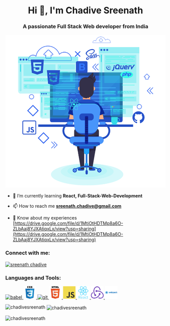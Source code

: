 <h1 align="center">Hi 👋, I'm Chadive Sreenath</h1>
<h3 align="center">A passionate Full Stack Web developer from India</h3>

<div align="center" ><img src = "https://raw.githubusercontent.com/Renukote/Renukote/051cadb27789caa9a268427a07ad8d9e3b6c7cec/web-developer-img.svg" /></div>

- 🌱 I’m currently learning **React, Full-Stack-Web-Development**

- 📫 How to reach me **sreenath.chadive@gmail.com**

- 📄 Know about my experiences [https://drive.google.com/file/d/1MtiOtHDTMp8a6O-ZLbAaj8YJXAtiqxLx/view?usp=sharing](https://drive.google.com/file/d/1MtiOtHDTMp8a6O-ZLbAaj8YJXAtiqxLx/view?usp=sharing)

<h3 align="left">Connect with me:</h3>
<p align="left">
<a href="https://linkedin.com/in/sreenath chadive" target="blank"><img align="center" src="https://raw.githubusercontent.com/rahuldkjain/github-profile-readme-generator/master/src/images/icons/Social/linked-in-alt.svg" alt="sreenath chadive" height="30" width="40" /></a>
</p>

<h3 align="left">Languages and Tools:</h3>
<p align="left"> <a href="https://babeljs.io/" target="_blank" rel="noreferrer"> <img src="https://www.vectorlogo.zone/logos/babeljs/babeljs-icon.svg" alt="babel" width="40" height="40"/> </a> <a href="https://www.w3schools.com/css/" target="_blank" rel="noreferrer"> <img src="https://raw.githubusercontent.com/devicons/devicon/master/icons/css3/css3-original-wordmark.svg" alt="css3" width="40" height="40"/> </a> <a href="https://git-scm.com/" target="_blank" rel="noreferrer"> <img src="https://www.vectorlogo.zone/logos/git-scm/git-scm-icon.svg" alt="git" width="40" height="40"/> </a> <a href="https://www.w3.org/html/" target="_blank" rel="noreferrer"> <img src="https://raw.githubusercontent.com/devicons/devicon/master/icons/html5/html5-original-wordmark.svg" alt="html5" width="40" height="40"/> </a> <a href="https://developer.mozilla.org/en-US/docs/Web/JavaScript" target="_blank" rel="noreferrer"> <img src="https://raw.githubusercontent.com/devicons/devicon/master/icons/javascript/javascript-original.svg" alt="javascript" width="40" height="40"/> </a> <a href="https://reactjs.org/" target="_blank" rel="noreferrer"> <img src="https://raw.githubusercontent.com/devicons/devicon/master/icons/react/react-original-wordmark.svg" alt="react" width="40" height="40"/> </a> <a href="https://redux.js.org" target="_blank" rel="noreferrer"> <img src="https://raw.githubusercontent.com/devicons/devicon/master/icons/redux/redux-original.svg" alt="redux" width="40" height="40"/> </a> <a href="https://webpack.js.org" target="_blank" rel="noreferrer"> <img src="https://raw.githubusercontent.com/devicons/devicon/d00d0969292a6569d45b06d3f350f463a0107b0d/icons/webpack/webpack-original-wordmark.svg" alt="webpack" width="40" height="40"/> </a> </p>

<p><img align="left" src="https://github-readme-stats.vercel.app/api/top-langs?username=chadivesreenath&show_icons=true&locale=en&layout=compact" alt="chadivesreenath" /></p>

<p>&nbsp;<img align="center" src="https://github-readme-stats.vercel.app/api?username=chadivesreenath&show_icons=true&locale=en" alt="chadivesreenath" /></p>

<p><img align="center" src="https://github-readme-streak-stats.herokuapp.com/?user=chadivesreenath&" alt="chadivesreenath" /></p>
